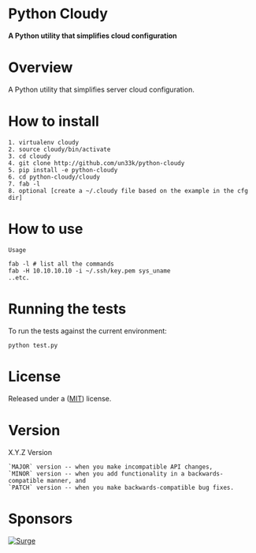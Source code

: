 Python Cloudy
====================

**A Python utility that simplifies cloud configuration**


Overview
========

A Python utility that simplifies server cloud configuration.


How to install
==================

    1. virtualenv cloudy
    2. source cloudy/bin/activate
    3. cd cloudy
    4. git clone http://github.com/un33k/python-cloudy
    5. pip install -e python-cloudy
    6. cd python-cloudy/cloudy
    7. fab -l
    8. optional [create a ~/.cloudy file based on the example in the cfg dir]


How to use
=================

``Usage``

    fab -l # list all the commands
    fab -H 10.10.10.10 -i ~/.ssh/key.pem sys_uname
    ..etc.


Running the tests
=================

To run the tests against the current environment:

    python test.py


License
====================

Released under a ([MIT](LICENSE)) license.


Version
====================
X.Y.Z Version

    `MAJOR` version -- when you make incompatible API changes,
    `MINOR` version -- when you add functionality in a backwards-compatible manner, and
    `PATCH` version -- when you make backwards-compatible bug fixes.


Sponsors
====================

[![Surge](https://www.surgeforward.com/wp-content/themes/understrap-master/images/logo.png)](https://github.com/surgeforward)
